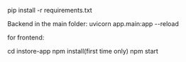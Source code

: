 pip install -r requirements.txt

Backend in the main folder: uvicorn app.main:app --reload

for frontend:

cd instore-app
npm install(first time only)
npm start
